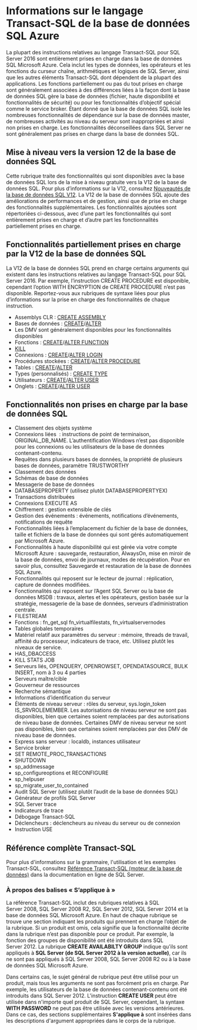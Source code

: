 <properties
   pageTitle="Informations sur le langage Transact-SQL de la base de données SQL Azure | Microsoft Azure"
   description="Instructions relatives au langage Transact-SQL dans la base de données SQL Azure"
   services="sql-database"
   documentationCenter=""
   authors="BYHAM"
   manager="jeffreyg"
   editor=""
   tags=""/>

<tags
   ms.service="sql-database"
   ms.devlang="na"
   ms.topic="article"
   ms.tgt_pltfrm="na"
   ms.workload="data-management"
   ms.date="11/02/2015"
   ms.author="rick.byham@microsoft.com"/>

# Informations sur le langage Transact-SQL de la base de données SQL Azure

La plupart des instructions relatives au langage Transact-SQL pour SQL Server 2016 sont entièrement prises en charge dans la base de données SQL Microsoft Azure. Cela inclut les types de données, les opérateurs et les fonctions du curseur chaîne, arithmétiques et logiques de SQL Server, ainsi que les autres éléments Transact-SQL dont dépendent de la plupart des applications. Les fonctions partiellement ou pas du tout prises en charge sont généralement associées à des différences liées à la façon dont la base de données SQL gère la base de données (fichier, haute disponibilité et fonctionnalités de sécurité) ou pour les fonctionnalités d’objectif spécial comme le service broker. Étant donné que la base de données SQL isole les nombreuses fonctionnalités de dépendance sur la base de données master, de nombreuses activités au niveau du serveur sont inappropriées et ainsi non prises en charge. Les fonctionnalités déconseillées dans SQL Server ne sont généralement pas prises en charge dans la base de données SQL.

## Mise à niveau vers la version 12 de la base de données SQL

Cette rubrique traite des fonctionnalités qui sont disponibles avec la base de données SQL lors de la mise à niveau gratuite vers la V12 de la base de données SQL. Pour plus d’informations sur la V12, consultez [Nouveautés de la base de données SQL V12](sql-database-v12-whats-new.md). La V12 de la base de données SQL ajoute des améliorations de performances et de gestion, ainsi que de prise en charge des fonctionnalités supplémentaires. Les fonctionnalités ajoutées sont répertoriées ci-dessous, avec d’une part les fonctionnalités qui sont entièrement prises en charge et d’autre part les fonctionnalités partiellement prises en charge.

## Fonctionnalités partiellement prises en charge par la V12 de la base de données SQL

La V12 de la base de données SQL prend en charge certains arguments qui existent dans les instructions relatives au langage Transact-SQL pour SQL Server 2016. Par exemple, l’instruction CREATE PROCEDURE est disponible, cependant l’option WITH ENCRYPTION de CREATE PROCEDURE n’est pas disponible. Reportez-vous aux rubriques de syntaxe liées pour plus d’informations sur la prise en charge des fonctionnalités de chaque instruction.

- Assemblys CLR : [CREATE ASSEMBLY](https://msdn.microsoft.com/library/ms189524.aspx)
- Bases de données : [CREATE](https://msdn.microsoft.com/library/dn268335.aspx)/[ALTER](https://msdn.microsoft.com/library/ms174269.aspx)
- Les DMV sont généralement disponibles pour les fonctionnalités disponibles
- Fonctions : [CREATE](https://msdn.microsoft.com/library/ms186755.aspx)/[ALTER FUNCTION](https://msdn.microsoft.com/library/ms186967.aspx)
- [KILL](https://msdn.microsoft.com/library/ms173730.aspx) 
- Connexions : [CREATE](https://msdn.microsoft.com/library/ms189751.aspx)/[ALTER LOGIN](https://msdn.microsoft.com/library/ms189828.aspx)
- Procédures stockées : [CREATE](https://msdn.microsoft.com/library/ms187926.aspx)/[ALTER PROCEDURE](https://msdn.microsoft.com/library/ms189762.aspx)
- Tables : [CREATE](https://msdn.microsoft.com/library/dn305849.aspx)/[ALTER](https://msdn.microsoft.com/library/ms190273.aspx)
- Types (personnalisés) : [CREATE TYPE](https://msdn.microsoft.com/library/ms175007.aspx)
- Utilisateurs : [CREATE](https://msdn.microsoft.com/library/ms173463.aspx)/[ALTER USER](https://msdn.microsoft.com/library/ms176060.aspx)
- Onglets : [CREATE](https://msdn.microsoft.com/library/ms187956.aspx)/[ALTER USER](https://msdn.microsoft.com/library/ms173846.aspx)

## Fonctionnalités non prises en charge par la base de données SQL

- Classement des objets système
- Connexions liées  : instructions de point de terminaison, ORIGINAL\_DB\_NAME. L’authentification Windows n’est pas disponible pour les connexions ou les utilisateurs de la base de données contenant-contenu.
- Requêtes dans plusieurs bases de données, la propriété de plusieurs bases de données, paramètre TRUSTWORTHY
- Classement des données
- Schémas de base de données
- Messagerie de base de données
- DATABASEPROPERTY (utilisez plutôt DATABASEPROPERTYEX)
- Transactions distribuées
- Connexions EXECUTE AS
- Chiffrement : gestion extensible de clés
- Gestion des événements : événements, notifications d’événements, notifications de requête
- Fonctionnalités liées à l’emplacement du fichier de la base de données, taille et fichiers de la base de données qui sont gérés automatiquement par Microsoft Azure.
- Fonctionnalités à haute disponibilité qui est gérée via votre compte Microsoft Azure : sauvegarde, restauration, AlwaysOn, mise en miroir de la base de données, envoi de journaux, modes de récupération. Pour en savoir plus, consultez Sauvegarde et restauration de la base de données SQL Azure.
- Fonctionnalités qui reposent sur le lecteur de journal : réplication, capture de données modifiées.
- Fonctionnalités qui reposent sur l’Agent SQL Server ou la base de données MSDB : travaux, alertes et les opérateurs, gestion basée sur la stratégie, messagerie de la base de données, serveurs d’administration centrale.
- FILESTREAM
- Fonctions : fn\_get\_sql fn\_virtualfilestats, fn\_virtualservernodes
- Tables globales temporaires
- Matériel relatif aux paramètres du serveur : mémoire, threads de travail, affinité du processeur, indicateurs de trace, etc. Utilisez plutôt les niveaux de service.
- HAS\_DBACCESS
- KILL STATS JOB
- Serveurs liés, OPENQUERY, OPENROWSET, OPENDATASOURCE, BULK INSERT, nom à 3 ou 4 parties
- Serveurs maître/cible
- Gouverneur de ressources
- Recherche sémantique
- Informations d’identification du serveur
- Éléments de niveau serveur : rôles du serveur, sys.login\_token IS\_SRVROLEMEMBER. Les autorisations de niveau serveur ne sont pas disponibles, bien que certaines soient remplacées par des autorisations de niveau base de données. Certaines DMV de niveau serveur ne sont pas disponibles, bien que certaines soient remplacées par des DMV de niveau base de données.
- Express sans serveur : localdb, instances utilisateur
- Service broker
- SET REMOTE\_PROC\_TRANSACTIONS
- SHUTDOWN
- sp\_addmessage
- sp\_configureoptions et RECONFIGURE
- sp\_helpuser
- sp\_migrate\_user\_to\_contained
- Audit SQL Server (utilisez plutôt l’audit de la base de données SQL)
- Générateur de profils SQL Server
- SQL Server trace
- Indicateurs de trace
- Débogage Transact-SQL
- Déclencheurs : déclencheurs au niveau du serveur ou de connexion
- Instruction USE

## Référence complète Transact-SQL

Pour plus d'informations sur la grammaire, l'utilisation et les exemples Transact-SQL, consultez [Référence Transact-SQL (moteur de la base de données)](https://msdn.microsoft.com/library/bb510741.aspx) dans la documentation en ligne de SQL Server.

### À propos des balises « S’applique à »

La référence Transact-SQL inclut des rubriques relatives à SQL Server 2008, SQL Server 2008 R2, SQL Server 2012, SQL Server 2014 et la base de données SQL Microsoft Azure. En haut de chaque rubrique se trouve une section indiquant les produits qui prennent en charge l’objet de la rubrique. Si un produit est omis, cela signifie que la fonctionnalité décrite dans la rubrique n’est pas disponible pour ce produit. Par exemple, la fonction des groupes de disponibilité ont été introduits dans SQL Server 2012. La rubrique **CREATE AVAILABILTY GROUP** indique qu'ils sont appliqués à **SQL Server (de SQL Server 2012 à la version actuelle)**, car ils ne sont pas appliqués à SQL Server 2008, SQL Server 2008 R2 ou à la base de données SQL Microsoft Azure.

Dans certains cas, le sujet général de rubrique peut être utilisé pour un produit, mais tous les arguments ne sont pas forcément pris en charge. Par exemple, les utilisateurs de la base de données contenant-contenu ont été introduits dans SQL Server 2012. L'instruction **CREATE USER** peut être utilisée dans n'importe quel produit de SQL Server, cependant, la syntaxe **WITH PASSWORD** ne peut pas être utilisée avec les versions antérieures. Dans ce cas, des sections supplémentaires **S'applique à** sont insérées dans les descriptions d'argument appropriées dans le corps de la rubrique.

<!---HONumber=Nov15_HO2-->
